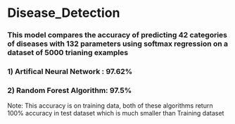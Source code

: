 # Disease_Detection
### This model compares the accuracy of predicting 42 categories of diseases with 132 parameters using softmax regression on a dataset of 5000 trianing examples 
### 1) Artifical Neural Network : 97.62%
### 2) Random Forest Algorithm: 97.5% 
Note: This accuracy is on training data, both of these algorithms return 100% accuracy in test dataset which is much smaller than Training dataset
